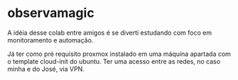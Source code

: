 # observamagic

A idéia desse colab entre amigos é se diverti estudando com foco em monitoramento e automação.

Já ter como pré requisito proxmox instalado em uma máquina apartada com o template cloud-init do ubuntu.
Ter uma acesso entre as redes, no caso minha e do José, via VPN.

